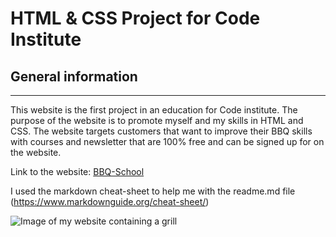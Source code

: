 # HTML & CSS Project for Code Institute

## General information
---

This website is the first project in an education for Code institute.
The purpose of the website is to promote myself and my skills in HTML and CSS. The website targets customers that want to improve their BBQ skills with courses and newsletter that are 100% free and can be signed up for on the website.

Link to the website: [BBQ-School](https://gstarhigh.github.io/pro1/index.html)

I used the markdown cheat-sheet to help me with the readme.md file
(https://www.markdownguide.org/cheat-sheet/)

![Image of my website containing a grill](/assets/balsamiq/fullsize-screenshot.png)

